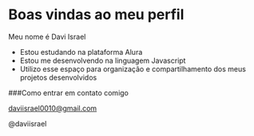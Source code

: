 # Boas vindas ao meu perfil 

Meu nome é Davi Israel 

- Estou estudando na plataforma Alura
- Estou me desenvolvendo na linguagem Javascript
- Utilizo esse espaço para organização e compartilhamento dos meus projetos desenvolvidos

###Como entrar em contato comigo 

daviisrael0010@gmail.com

@daviisrael



